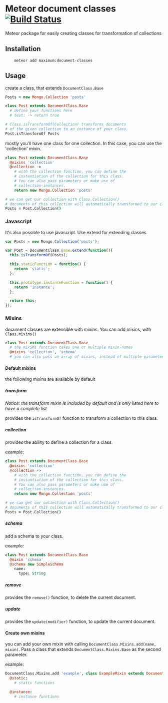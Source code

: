 # Meteor document classes [![Build Status](https://travis-ci.org/maximummeteor/document-classes.svg)](https://travis-ci.org/maximummeteor/document-classes)
Meteor package for easily creating classes for transformation of collections

## Installation
```
    meteor add maximum:document-classes
```

## Usage

create a class, that extends `DocumentClass.Base`
````coffeescript
Posts = new Mongo.Collection 'posts'

class Post extends DocumentClass.Base
  # define your functions here
  # test: -> return true

# Class.isTransformOf(Collection) transforms documents
# of the given collection to an instance of your class.
Post.isTransformOf Posts
````

mostly you'll have one class for one collection. In this case, you can use the 'collection' mixin.
````coffeescript
class Post extends DocumentClass.Base
  @mixins 'collection'
  @collection ->
    # with the collection function, you can define the
    # instantiation of the collection for this class.
    # You can also pass parameters or make use of
    # collection-instances.
    return new Mongo.Collection 'posts'

# we can get our collection with Class.Collection()
# documents of this collection will automatically transformed to our class
Posts = Post.Collection()
````

### Javascript

It's also possible to use javascript. Use extend for extending classes
````javascript
var Posts = new Mongo.Collection('posts');

var Post = DocumentClass.Base.extend(function(){
  this.isTransformOf(Posts);

  this.staticFunction = function() {
    return 'static';
  };

  this.prototype.instanceFunction = function() {
    return 'instance';
  };

  return this;
});
````

### Mixins

document classes are extensible with mixins. You can add mixins, with `Class.mixins()`
````coffeescript
class Post extends DocumentClass.Base
  # the mixins function takes one or multiple mixin-names
  @mixins 'collection', 'schema'
  # you can also pass an array of mixins, instead of multiple parameters
````
#### Default mixins
the following mixins are available by default

##### transform
*Notice: the transform mixin is included by default and is only listed here to have a complete list*

provides the `isTransformOf` function to transform a collection to this class.

##### collection
provides the ability to define a collection for a class.

example:
````coffeescript
class Post extends DocumentClass.Base
  @mixins 'collection'
  @collection ->
    # with the collection function, you can define the
    # instantiation of the collection for this class.
    # You can also pass parameters or make use of
    # collection-instances.
    return new Mongo.Collection 'posts'

# we can get our collection with Class.Collection()
# documents of this collection will automatically transformed to our class
Posts = Post.Collection()
````
##### schema
add a schema to your class.

example:
````coffeescript
class Post extends DocumentClass.Base
  @mixin 'schema'
  @schema new SimpleSchema
    name:
      type: String
````
##### remove
provides the `remove()` function, to delete the current document.
##### update
provides the `update(modifier)` function, to update the current document.

#### Create own mixins

you can add your own mixin with calling `DocumentClass.Mixins.add(name, mixin)`.
Pass a class that extends `DocumentClass.Mixins.Base` as the second parameter.

example:
````coffeescript
DocumentClass.Mixins.add 'example', class ExampleMixin extends DocumentClass.Mixins.Base
  @static:
    # static functions

  @instance:
    # instance functions
````
